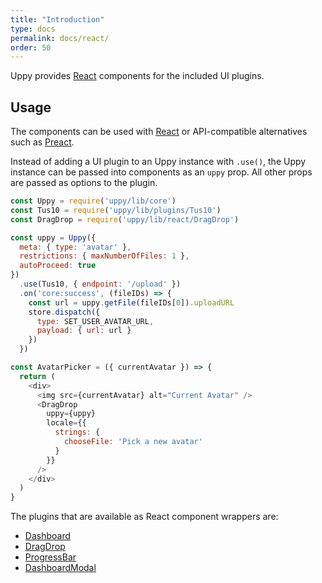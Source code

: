 ```yaml
---
title: "Introduction"
type: docs
permalink: docs/react/
order: 50
---
```


Uppy provides [React][] components for the included UI plugins.

## Usage

The components can be used with [React][] or API-compatible alternatives such as [Preact][].

Instead of adding a UI plugin to an Uppy instance with `.use()`, the Uppy instance can be passed into components as an `uppy` prop.
All other props are passed as options to the plugin.

```js
const Uppy = require('uppy/lib/core')
const Tus10 = require('uppy/lib/plugins/Tus10')
const DragDrop = require('uppy/lib/react/DragDrop')

const uppy = Uppy({
  meta: { type: 'avatar' },
  restrictions: { maxNumberOfFiles: 1 },
  autoProceed: true
})
  .use(Tus10, { endpoint: '/upload' })
  .on('core:success', (fileIDs) => {
    const url = uppy.getFile(fileIDs[0]).uploadURL
    store.dispatch({
      type: SET_USER_AVATAR_URL,
      payload: { url: url }
    })
  })

const AvatarPicker = ({ currentAvatar }) => {
  return (
    <div>
      <img src={currentAvatar} alt="Current Avatar" />
      <DragDrop
        uppy={uppy}
        locale={{
          strings: {
            chooseFile: 'Pick a new avatar'
          }
        }}
      />
    </div>
  )
}
```

The plugins that are available as React component wrappers are:

 - [Dashboard][]
 - [DragDrop][]
 - [ProgressBar][]
 - [DashboardModal][]

[React]: https://facebook.github.io/react
[Preact]: https://preact.js.org/
[Dashboard]: /docs/dashboard
[DragDrop]: /docs/dragdrop
[ProgressBar]: /docs/progressbar
[DashboardModal]: /docs/react/dashboard-modal
